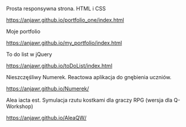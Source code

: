 Prosta responsywna strona. HTML i CSS

https://anjawr.github.io/portfolio_one/index.html

Moje portfolio

https://anjawr.github.io/my_portfolio/index.html

To do list w jQuery

https://anjawr.github.io/toDoList/index.html

Nieszczęśliwy Numerek. Reactowa aplikacja do gnębienia uczniów.

https://anjawr.github.io/Numerek/

Alea iacta est. Symulacja rzutu kostkami dla graczy RPG (wersja dla Q-Workshop)

https://anjawr.github.io/AleaQW/
